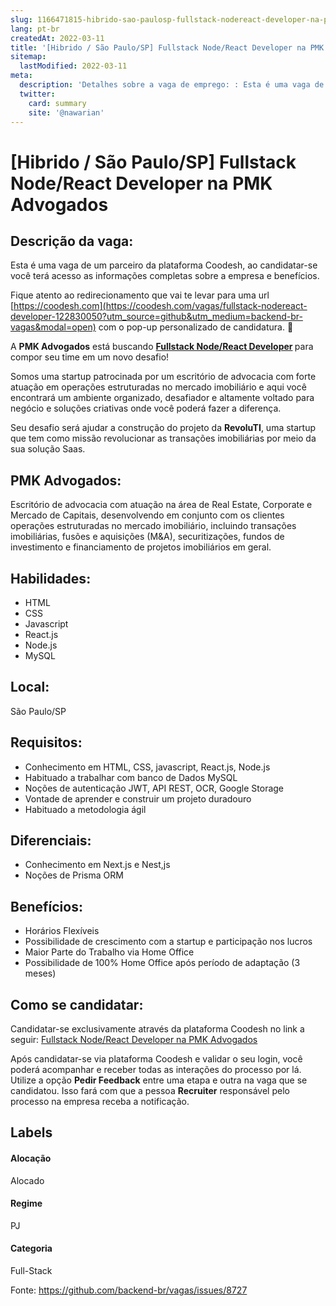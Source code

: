 ```yaml
---
slug: 1166471815-hibrido-sao-paulosp-fullstack-nodereact-developer-na-pmk-advogados
lang: pt-br
createdAt: 2022-03-11
title: '[Hibrido / São Paulo/SP] Fullstack Node/React Developer na PMK Advogados - Vaga de Emprego'
sitemap:
  lastModified: 2022-03-11
meta:
  description: 'Detalhes sobre a vaga de emprego: : Esta é uma vaga de um parceiro da plataforma Coodesh, ao candidatar-se você terá acesso as informações completas sobre a empresa e benefícios.  Fique atento ao redirecionamento que vai te levar para uma url [https://coodesh.com](https://coodesh.com/vagas/fullstack-nodereact-developer-122830050?utm_source=github&utm_medium=backend-br-vagas&modal=open) com o pop-up personalizado de candidatura. 👋 <p>A <strong>PMK Advogados</strong> está buscando <strong><ins>Fullstack Node/React Developer</ins></strong><strong> </strong>para compor seu time em um novo desafio!</p> <p>Somos uma startup patrocinada por um escritório de advocacia com forte atuação em operações estruturadas no mercado imobiliário e aqui você encontrará um ambiente organizado, desafiador e altamente voltado para negócio e soluções criativas onde você poderá fazer a diferença.&nbsp;</p> <p>Seu desafio será ajudar a construção do projeto da <strong>RevoluTI</strong>, uma startup que tem como missão revolucionar as transações imobiliárias por meio da sua solução Saas.&nbsp;</p>'
  twitter:
    card: summary
    site: '@nawarian'
---
```


# [Hibrido / São Paulo/SP] Fullstack Node/React Developer na PMK Advogados

## Descrição da vaga: 
Esta é uma vaga de um parceiro da plataforma Coodesh, ao candidatar-se você terá acesso as informações completas sobre a empresa e benefícios.


Fique atento ao redirecionamento que vai te levar para uma url [https://coodesh.com](https://coodesh.com/vagas/fullstack-nodereact-developer-122830050?utm_source=github&utm_medium=backend-br-vagas&modal=open) com o pop-up personalizado de candidatura. 👋
<p>A <strong>PMK Advogados</strong> está buscando <strong><ins>Fullstack Node/React Developer</ins></strong><strong> </strong>para compor seu time em um novo desafio!</p>
<p>Somos uma startup patrocinada por um escritório de advocacia com forte atuação em operações estruturadas no mercado imobiliário e aqui você encontrará um ambiente organizado, desafiador e altamente voltado para negócio e soluções criativas onde você poderá fazer a diferença.&nbsp;</p>
<p>Seu desafio será ajudar a construção do projeto da <strong>RevoluTI</strong>, uma startup que tem como missão revolucionar as transações imobiliárias por meio da sua solução Saas.&nbsp;</p>

## PMK Advogados: 
 <p>Escritório de advocacia com atuação na área de Real Estate, Corporate e Mercado de Capitais, desenvolvendo em conjunto com os clientes operações estruturadas no mercado imobiliário, incluindo transações imobiliárias, fusões e aquisições (M&amp;A), securitizações, fundos de investimento e financiamento de projetos imobiliários em geral.&nbsp;</p>
</p>

 ## Habilidades: 
 - HTML 
- CSS 
- Javascript 
- React.js 
- Node.js 
- MySQL
## Local: 
 São Paulo/SP
## Requisitos: 
 - Conhecimento em HTML, CSS, javascript, React.js, Node.js 
- Habituado a trabalhar com banco de Dados MySQL 
- Noções de autenticação JWT, API REST, OCR, Google Storage 
- Vontade de aprender e construir um projeto duradouro 
- Habituado a metodologia ágil
## Diferenciais: 
 - Conhecimento em Next.js e Nest,js 
- Noções de Prisma ORM
## Benefícios: 
 - Horários Flexíveis 
- Possibilidade de crescimento com a startup e participação nos lucros 
- Maior Parte do Trabalho via Home Office 
- Possibilidade de 100% Home Office após período de adaptação (3 meses)
## Como se candidatar:
Candidatar-se exclusivamente através da plataforma Coodesh no link a seguir: [Fullstack Node/React Developer na PMK Advogados](https://coodesh.com/vagas/fullstack-nodereact-developer-122830050?utm_source=github&utm_medium=backend-br-vagas&modal=open)


Após candidatar-se via plataforma Coodesh e validar o seu login, você poderá acompanhar e receber todas as interações do processo por lá. Utilize a opção **Pedir Feedback** entre uma etapa e outra na vaga que se candidatou. Isso fará com que a pessoa **Recruiter** responsável pelo processo na empresa receba a notificação.
## Labels
#### Alocação
Alocado
#### Regime
PJ
#### Categoria
Full-Stack

Fonte: https://github.com/backend-br/vagas/issues/8727